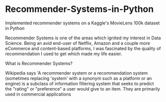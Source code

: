 # Recommender-Systems-in-Python
Implemented recommender systems on a Kaggle's MovieLens 100k dataset in Python

Recommender Systems is one of the areas which ignited my interest in Data Science. Being an avid end-user of Netflix, Amazon and a couple more eCommerce and content-based platforms, I was fascinated by the quality of recommendation I used to get which made my life easier. 

What is Recommender Systems?

Wikipedia says 'A recommender system or a recommendation system (sometimes replacing 'system' with a synonym such as a platform or an engine) is a subclass of information filtering system that seeks to predict the "rating" or "preference" a user would give to an item. They are primarily used in commercial applications
